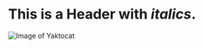 # This is a Header with *italics*.
![Image of Yaktocat](https://octodex.github.com/images/yaktocat.png)
